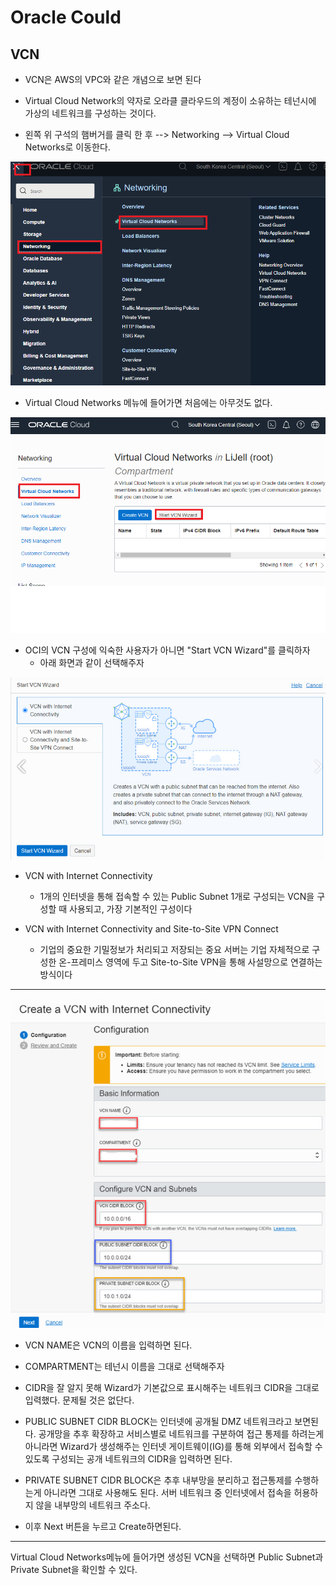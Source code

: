 # Oracle Could

## VCN

- VCN은 AWS의 VPC와 같은 개념으로 보면 된다
- Virtual Cloud Network의 약자로 오라클 클라우드의 계정이 소유하는 테넌시에 가상의 네트워크를 구성하는 것이다.

- 왼쪽 위 구석의 햄버거를 클릭 한 후 --> Networking --> Virtual Cloud Networks로 이동한다.

![image-20220413180607378](../image.assets/image-20220413180607378.png)



- Virtual Cloud Networks 메뉴에 들어가면 처음에는 아무것도 없다.

![image-20220413180816511](../image.assets/image-20220413180816511.png)

- OCI의 VCN 구성에 익숙한 사용자가 아니면 "Start VCN Wizard"를 클릭하자
  - 아래 화면과 같이 선택해주자


![image-20220413180957117](../image.assets/image-20220413180957117.png)

- VCN with Internet Connectivity
  - 1개의 인터넷을 통해 접속할 수 있는 Public Subnet 1개로 구성되는 VCN을 구성할 때 사용되고, 가장 기본적인 구성이다


- VCN with Internet Connectivity and Site-to-Site VPN Connect
  - 기업의 중요한 기밀정보가 처리되고 저장되는 중요 서버는 기업 자체적으로 구성한 온-프레미스 영역에 두고 Site-to-Site VPN을 통해 사설망으로 연결하는 방식이다


---

![image-20220413181459653](../image.assets/image-20220413181459653.png)

- VCN NAME은 VCN의 이름을 입력하면 된다.

- COMPARTMENT는 테넌시 이름을 그대로 선택해주자 

- CIDR을 잘 알지 못해 Wizard가 기본값으로 표시해주는 네트워크 CIDR을 그대로 입력했다. 문제될 것은 없단다.

- PUBLIC SUBNET CIDR BLOCK는  인터넷에 공개될 DMZ 네트워크라고 보면된다. 공개망을 추후 확장하고 서비스별로 네트워크를 구분하여 접근 통제를 하려는게 아니라면 Wizard가 생성해주는 인터넷 게이트웨이(IG)를 통해 외부에서 접속할 수 있도록 구성되는 공개 네트워크의 CIDR을 입력하면 된다. 

- PRIVATE SUBNET CIDR BLOCK은 추후 내부망을 분리하고 접근통제를 수행하는게 아니라면 그대로 사용해도 된다. 서버 네트워크 중 인터넷에서 접속을 허용하지 않을 내부망의 네트워크 주소다. 

 

- 이후 Next 버튼을 누르고 Create하면된다.

---



Virtual Cloud Networks메뉴에 들어가면 생성된 VCN을 선택하면 Public Subnet과 Private Subnet을 확인할 수 있다.